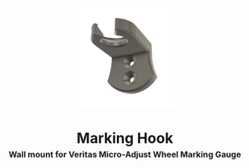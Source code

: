 <!-- 2023-12-28 -->

<p align="center">
  <img src="../../plans/marking-hook/images/wireframe.png" width="40%"/>
</p>
<h1 align="center">
  Marking Hook
  <br>
  <sup><sub><sup>Wall mount for Veritas Micro-Adjust Wheel Marking Gauge<sup></sub>
</h1>

